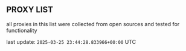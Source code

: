 ## PROXY LIST

all proxies in this list were collected from open sources and tested for functionality

last update: `2025-03-25 23:44:28.833966+00:00` UTC
